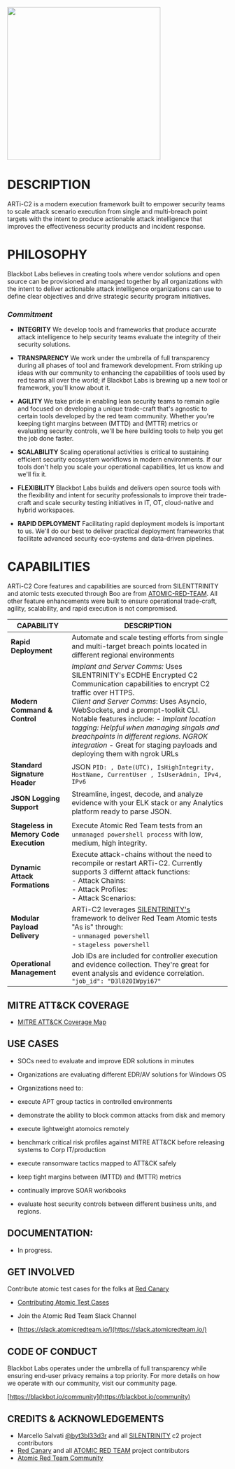 <p><img src="https://blackbot.io/wp-content/uploads/2020/11/artic_c2_logo_red_v1-e1606038603815.png" width="350px" /></p>

# DESCRIPTION

ARTi-C2 is a modern execution framework built to empower security teams to scale attack scenario execution from single and multi-breach point targets with the intent to produce actionable attack intelligence that improves the effectiveness security products and incident response.

# PHILOSOPHY

Blackbot Labs believes in creating tools where vendor solutions and open source can be provisioned and managed together by all organizations with the intent to deliver actionable attack intelligence organizations can use to define clear objectives and drive strategic security program initiatives.

### *Commitment*

- **INTEGRITY** 
We develop tools and frameworks that produce accurate attack intelligence to help security teams evaluate the integrity of their security solutions.

- **TRANSPARENCY**
We work under the umbrella of full transparency during all phases of tool and framework development. From striking up ideas with our community to enhancing the capabilities of tools used by red teams all over the world; if Blackbot Labs is brewing up a new tool or framework, you'll know about it.


- **AGILITY**
We take pride in enabling lean security teams to remain agile and focused on developing a unique trade-craft that's agnostic to certain tools developed by the red team community. Whether you're keeping tight margins between \(MTTD\) and  \(MTTR\) metrics or evaluating security controls, we'll be here building tools to help you get the job done faster.


- **SCALABILITY**
Scaling operational activities is critical to sustaining efficient security ecosystem workflows in modern environments. If our tools don't help you scale your operational capabilities, let us know and we'll fix it. 


- **FLEXIBILITY**
Blackbot Labs builds and delivers open source tools with the flexibility and intent for security professionals to improve their trade-craft and scale security testing initiatives in IT, OT, cloud-native and hybrid workspaces.


- **RAPID DEPLOYMENT**
Facilitating rapid deployment models is important to us. We'll do our best to deliver practical deployment frameworks that facilitate advanced security eco-systems and data-driven pipelines. 

# CAPABILITIES

ARTi-C2 Core features and capabilities are sourced from SILENTTRINITY and atomic tests executed through Boo are from [ATOMIC-RED-TEAM](https://github.com/redcanaryco/atomic-red-team). All other feature enhancements were built to ensure operational trade-craft, agility, scalability, and rapid execution is not compromised.


| CAPABILITY | DESCRIPTION |
| ------ | ------ |
| **Rapid Deployment** | Automate and scale testing efforts from single and multi-target breach points located in different regional environments
| **Modern Command & Control** | *Implant and Server Comms:* Uses SILENTRINITY's ECDHE Encrypted C2 Communication capabilities to encrypt C2 traffic over HTTPS. </br>*Client and Server Comms*: Uses Asyncio, WebSockets, and a prompt-toolkit CLI. Notable features include:     *- Implant location tagging: Helpful when managing singals and breachpoints in different regions. NGROK integration* - Great for staging payloads and deploying them with ngrok URLs 
| **Standard Signature Header** | JSON `PID: , Date(UTC), IsHighIntegrity, HostName, CurrentUser , IsUserAdmin, IPv4, IPv6`
| **JSON Logging Support** | Streamline, ingest, decode, and analyze evidence with your ELK stack or any Analytics platform ready to parse JSON.| 
||
| **Stageless in Memory Code Execution** |  Execute Atomic Red Team tests from an `unmanaged powershell process` with low, medium, high integrity. 
| **Dynamic Attack Formations** | Execute attack-chains without the need to recompile or restart ARTi-C2. Currently supports 3 differnt attack functions:</br>    - Attack Chains:</br>- Attack Profiles:</br>- Attack Scenarios:|
| **Modular Payload Delivery** | ARTi-C2 leverages [SILENTRINITY's](https://github.com/byt3bl33d3r/SILENTTRINITY) framework to deliver Red Team Atomic tests "As is" through:</br>- `unmanaged powershell`</br>- `stageless powershell`
| **Operational Management** | Job IDs are included for controller execution and evidence collection. They're great for event  analysis and evidence correlation. `"job_id": "D3l820IWpyi67"`| **Atomic Updates** | The ART port pipeline is triggered by repo updates at [ATOMIC-RED-TEAM](https://github.com/redcanaryco/atomic-red-team)   

## MITRE ATT&CK COVERAGE
- [MITRE ATT&CK Coverage Map](https://attack.blackbot.io)




## USE CASES 
- SOCs need to evaluate and improve EDR solutions in minutes
- Organizations are evaluating different EDR/AV solutions for Windows OS

- Organizations need to: 
- execute APT group tactics in controlled environments
- demonstrate the ability to block common attacks from disk and memory
- execute lightweight atomoics remotely
- benchmark critical risk profiles against MITRE ATT&CK before releasing systems to Corp IT/production
- execute ransomware tactics mapped to ATT&CK safely
- keep tight margins between \(MTTD\) and \(MTTR\) metrics
- continually improve SOAR workbooks
- evaluate host security controls between different business units, and regions.


## DOCUMENTATION:
- In progress. 

## GET INVOLVED
Contribute atomic test cases for the folks at [Red Canary](https://github.com/redcanaryco/) 
-  [Contributing Atomic Test Cases](https://github.com/redcanaryco/atomic-red-team/wiki/Contributing)

- Join the Atomic Red Team Slack Channel
- [https://slack.atomicredteam.io/](https://slack.atomicredteam.io/)

## CODE OF CONDUCT

Blackbot Labs operates under the umbrella of full transparency while ensuring end-user privacy remains a top priority. For more details on how we operate with our community, visit our community page.

[https://blackbot.io/community](https://blackbot.io/community)


## CREDITS & ACKNOWLEDGEMENTS 

- Marcello Salvati [@byt3bl33d3r](https://twitter.com/byt3bl33d3r) and all [SILENTRINITY](https://github.com/byt3bl33d3r/SILENTTRINITY) c2 project contributors
- [Red Canary](https://github.com/redcanaryco) and all [ATOMIC RED TEAM](https://github.com/redcanaryco/atomic-red-team) project contributors
- [Atomic Red Team Community](https://slack.atomicredteam.io/)  
